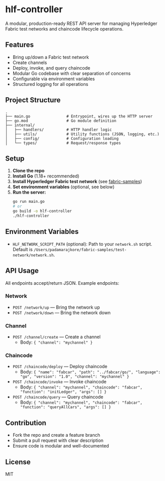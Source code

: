 # hlf-controller

A modular, production-ready REST API server for managing Hyperledger Fabric test networks and chaincode lifecycle operations.

## Features
- Bring up/down a Fabric test network
- Create channels
- Deploy, invoke, and query chaincode
- Modular Go codebase with clear separation of concerns
- Configurable via environment variables
- Structured logging for all operations

## Project Structure
```
.
├── main.go                # Entrypoint, wires up the HTTP server
├── go.mod                 # Go module definition
├── internal/
│   ├── handlers/          # HTTP handler logic
│   ├── utils/             # Utility functions (JSON, logging, etc.)
│   ├── config/            # Configuration loading
│   └── types/             # Request/response types
```

## Setup
1. **Clone the repo**
2. **Install Go** (1.18+ recommended)
3. **Install Hyperledger Fabric test network** (see [fabric-samples](https://github.com/hyperledger/fabric-samples))
4. **Set environment variables** (optional, see below)
5. **Run the server:**
   ```sh
   go run main.go
   # or
   go build -o hlf-controller
   ./hlf-controller
   ```

## Environment Variables
- `HLF_NETWORK_SCRIPT_PATH` (optional): Path to your `network.sh` script. Default is `/Users/padamarajkore/fabric-samples/test-network/network.sh`.

## API Usage
All endpoints accept/return JSON. Example endpoints:

### Network
- `POST /network/up` — Bring the network up
- `POST /network/down` — Bring the network down

### Channel
- `POST /channel/create` — Create a channel
  - Body: `{ "channel": "mychannel" }`

### Chaincode
- `POST /chaincode/deploy` — Deploy chaincode
  - Body: `{ "name": "fabcar", "path": "../fabcar/go/", "language": "go", "version": "1.0", "channel": "mychannel" }`
- `POST /chaincode/invoke` — Invoke chaincode
  - Body: `{ "channel": "mychannel", "chaincode": "fabcar", "function": "initLedger", "args": [] }`
- `POST /chaincode/query` — Query chaincode
  - Body: `{ "channel": "mychannel", "chaincode": "fabcar", "function": "queryAllCars", "args": [] }`

## Contribution
- Fork the repo and create a feature branch
- Submit a pull request with clear description
- Ensure code is modular and well-documented

## License
MIT 